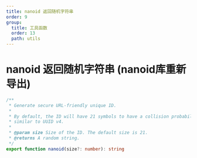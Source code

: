 ```yaml
---
title: nanoid 返回随机字符串
order: 9
group:
  title: 工具函数
  order: 13
  path: utils
---
```


# nanoid 返回随机字符串 (nanoid库重新导出)

```typescript
/**
 * Generate secure URL-friendly unique ID.
 *
 * By default, the ID will have 21 symbols to have a collision probability
 * similar to UUID v4.
 *
 * @param size Size of the ID. The default size is 21.
 * @returns A random string.
 */
export function nanoid(size?: number): string
```
